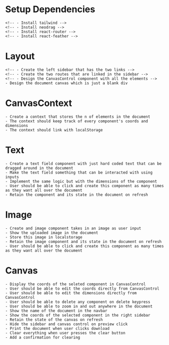 # Setup Dependencies
    <!-- - Install tailwind -->
    <!-- - Install neodrag -->
    <!-- - Install react-router -->
    <!-- - Install react-feather -->

# Layout
    <!-- - Create the left sidebar that has the two links -->
    <!-- - Create the two routes that are linked in the sidebar -->
    <!-- - Design the CanvasControl component with all the elements -->
    - Design the document canvas which is just a blank div

# CanvasContext
    - Create a context that stores the n of elements in the document 
    - The context should keep track of every component's coords and dimensions
    - The context should link with localStorage

# Text
    - Create a text field component with just hard coded text that can be dragged around in the document
    - Make the text field something that can be interacted with using inputs
    - Implement the same logic but with the dimensions of the component
    - User should be able to click and create this component as many times as they want all over the document  
    - Retain the component and its state in the document on refresh

# Image
    - Create and image component takes in an image as user input
    - Show the uploaded image in the document
    - Store this image in localstorage
    - Retain the image component and its state in the document on refresh
    - User should be able to click and create this component as many times as they want all over the document  

# Canvas
    - Display the coords of the seleted component in CanvasControl
    - User should be able to edit the coords directly from CanvasControl
    - User should be able to edit the dimensions directly from CanvasControl
    - User should be able to delete any component on delete keypress 
    - User should be able to zoom in and out anywhere in the document
    - Show the name of the document in the navbar
    - Show the coords of the selected component in the right sidebar
    - Retain the state of the canvas on refresh
    - Hide the sidebar and canvas control on preview click
    - Print the document when user clicks download
    - Clear everything when user presses the clear button
    - Add a confirmation for clearing
